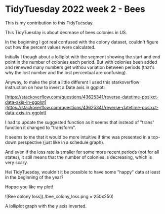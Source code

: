 
# TidyTuesday 2022 week 2 - Bees

<!-- badges: start -->
<!-- badges: end -->

This is my contribution to this TidyTuesday.

This TidyTuesday is about decrease of bees colonies in US.

In the beginning I got real confused with the colony dataset, couldn't figure out how the percent values were calculated.

Initially I though about a lolliplot with the segment showing the start and end point in the number of colonies each period. But with colonies been added and renewed many numbers get withou variation between periods (that's why the lost number and the lost percentual are confusing).

Anyway, to make the plot a little different I used this starkoverflow instruction on how to invert a Date axis in ggplot:

[https://stackoverflow.com/questions/43625341/reverse-datetime-posixct-data-axis-in-ggplot](https://stackoverflow.com/questions/43625341/reverse-datetime-posixct-data-axis-in-ggplot)

I had to update the suggested function as it seems that instead of "trans" function it changed to "transform".

It seems to me that it would be more intuitive if time was presented in a top-down perspective (just like in a schedule graph).

And even if the loss rate is smaller for some more recent periods (not for all states), it still means that the number of colonies is decreasing, which is very scary.

Hei TidyTuesday, wouldn't it be possible to have some "happy" data at least in the beginning of the year?

Hoppe you like my plot!

![Bee colony loss](./bee_colony_loss.png = 250x250)

A lolliplot graph with the y axis inverted.
